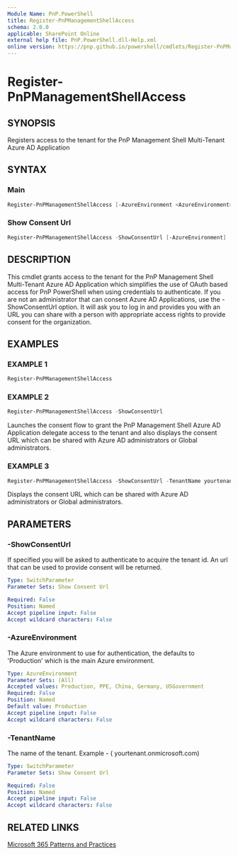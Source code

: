 ```yaml
---
Module Name: PnP.PowerShell
title: Register-PnPManagementShellAccess
schema: 2.0.0
applicable: SharePoint Online
external help file: PnP.PowerShell.dll-Help.xml
online version: https://pnp.github.io/powershell/cmdlets/Register-PnPManagementShellAccess.html
---
```

 
# Register-PnPManagementShellAccess

## SYNOPSIS
Registers access to the tenant for the PnP Management Shell Multi-Tenant Azure AD Application

## SYNTAX

### Main
```powershell
Register-PnPManagementShellAccess [-AzureEnvironment <AzureEnvironment>] 
```

### Show Consent Url
```powershell
Register-PnPManagementShellAccess -ShowConsentUrl [-AzureEnvironment]
```

## DESCRIPTION
This cmdlet grants access to the tenant for the PnP Management Shell Multi-Tenant Azure AD Application which simplifies the use of OAuth based access for PnP PowerShell when using credentials to authenticate. If you are not an administrator that can consent Azure AD Applications, use the -ShowConsentUrl option. It will ask you to log in and provides you with an URL you can share with a person with appropriate access rights to provide consent for the organization.

## EXAMPLES

### EXAMPLE 1
```powershell
Register-PnPManagementShellAccess
```

### EXAMPLE 2
```powershell
Register-PnPManagementShellAccess -ShowConsentUrl
```

Launches the consent flow to grant the PnP Management Shell Azure AD Application delegate access to the tenant and also displays the consent URL which can be shared with Azure AD administrators or Global administrators.

### EXAMPLE 3
```powershell
Register-PnPManagementShellAccess -ShowConsentUrl -TenantName yourtenant.onmicrosoft.com
```

Displays the consent URL which can be shared with Azure AD administrators or Global administrators.

## PARAMETERS

### -ShowConsentUrl
If specified you will be asked to authenticate to acquire the tenant id. An url that can be used to provide consent will be returned.

```yaml
Type: SwitchParameter
Parameter Sets: Show Consent Url

Required: False
Position: Named
Accept pipeline input: False
Accept wildcard characters: False
```

### -AzureEnvironment
The Azure environment to use for authentication, the defaults to 'Production' which is the main Azure environment.

```yaml
Type: AzureEnvironment
Parameter Sets: (All)
Accepted values: Production, PPE, China, Germany, USGovernment
Required: False
Position: Named
Default value: Production
Accept pipeline input: False
Accept wildcard characters: False
```

### -TenantName
The name of the tenant. Example - ( yourtenant.onmicrosoft.com)

```yaml
Type: SwitchParameter
Parameter Sets: Show Consent Url

Required: False
Position: Named
Accept pipeline input: False
Accept wildcard characters: False
```

## RELATED LINKS

[Microsoft 365 Patterns and Practices](https://aka.ms/m365pnp)

